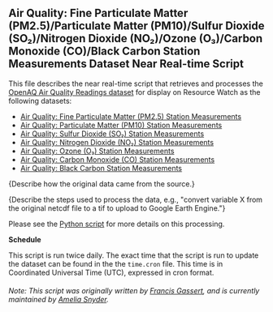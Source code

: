 ## Air Quality: Fine Particulate Matter (PM2.5)/Particulate Matter (PM10)/Sulfur Dioxide (SO₂)/Nitrogen Dioxide (NO₂)/Ozone (O₃)/Carbon Monoxide (CO)/Black Carbon Station Measurements Dataset Near Real-time Script
This file describes the near real-time script that retrieves and processes the [OpenAQ Air Quality Readings dataset](https://openaq.org/) for display on Resource Watch as the following datasets:
* [Air Quality: Fine Particulate Matter (PM2.5) Station Measurements](https://resourcewatch.org/data/explore/cit003anrt-Air-Quality-Measurements-PM-25)
* [Air Quality: Particulate Matter (PM10) Station Measurements](https://resourcewatch.org/data/explore/cit003bnrt-Air-Quality-Measurements-PM-10)
* [Air Quality: Sulfur Dioxide (SO₂) Station Measurements](https://resourcewatch.org/data/explore/cit003cairqualityso2)
* [Air Quality: Nitrogen Dioxide (NO₂) Station Measurements](https://resourcewatch.org/data/explore/cit003dnrt-Air-Quality-Measurements-NO)
* [Air Quality: Ozone (O₃) Station Measurements](https://resourcewatch.org/data/explore/cit003cnrt-Air-Quality-Measurements-O)
* [Air Quality: Carbon Monoxide (CO) Station Measurements](https://resourcewatch.org/data/explore/cit003fnrt-Air-Quality-Measurements-CO)
* [Air Quality: Black Carbon Station Measurements](https://resourcewatch.org/data/explore/cit003gnrt-Air-Quality-Measurements-BC_1)

{Describe how the original data came from the source.}

{Describe the steps used to process the data, e.g., "convert variable X from the original netcdf file to a tif to upload to Google Earth Engine."}

Please see the [Python script](https://github.com/resource-watch/nrt-scripts/blob/master/cit_003_air_quality/contents/src/__init__.py) for more details on this processing.

**Schedule**

This script is run twice daily. The exact time that the script is run to update the dataset can be found in the the `time.cron` file. This time is in Coordinated Universal Time (UTC), expressed in cron format.

###### Note: This script was originally written by [Francis Gassert](https://www.wri.org/profile/francis-gassert), and is currently maintained by [Amelia Snyder](https://www.wri.org/profile/amelia-snyder).
